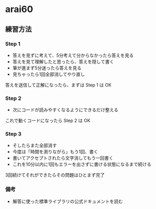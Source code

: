 # arai60

## 練習方法
### Step 1
- 答えを見ずに考えて、5分考えて分からなかったら答えを見る
- 答えを見て理解したと思ったら、答えを隠して書く
- 筆が進まず5分迷ったら答えを見る
- 見ちゃったら1回全部消してやり直し

答えを送信して正解になったら、まずは Step 1 は OK

### Step 2
- 次にコードが読みやすくなるようにできるだけ整える

これで動くコードになったら Step 2 は OK

### Step 3
- そしたらまた全部消す
- 今度は「時間を測りながら」もう1回、書く
- 書いてアクセプトされたら文字消してもう一回書く
- これを10分以内に1回もエラーを出さずに書ける状態になるまで続ける

3回続けてそれができたらその問題はひとまず完了

### 備考
- 解答に使った標準ライブラリの公式ドキュメントを読む
